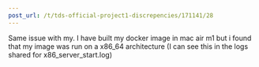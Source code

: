 ```yaml
---
post_url: /t/tds-official-project1-discrepencies/171141/28
---
```

Same issue with my. I have built my docker image in mac air m1 but i found that my image was run on a x86\_64 architecture (I can see this in the logs shared for x86\_server\_start.log)